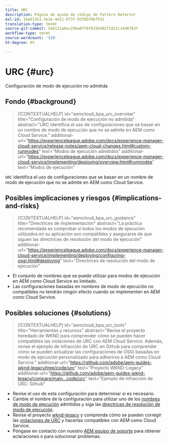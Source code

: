 ```yaml
---
title: URC
description: Página de ayuda de código de Pattern Detector
exl-id: 1be61351-3e3e-4e51-973f-93f8bf9bf932
translation-type: tm+mt
source-git-commit: 54b121a6ec29ba6ff6fb33b402f1821c34d0763f
workflow-type: tm+mt
source-wordcount: '319'
ht-degree: 0%

---
```


# URC {#urc}

Configuración de modo de ejecución no admitida

## Fondo {#background}

>[!CONTEXTUALHELP]
>id="aemcloud_bpa_urc_overview"
>title="Configuración de modo de ejecución no admitida"
>abstract="URC identifica el uso de configuraciones que se basan en un nombre de modo de ejecución que no se admite en AEM como Cloud Service."
>additional-url="https://experienceleague.adobe.com/docs/experience-manager-cloud-service/release-notes/aem-cloud-changes.html#custom-runmodes" text="Modos de ejecución admitidos"
>additional-url="https://experienceleague.adobe.com/docs/experience-manager-cloud-service/implementing/deploying/overview.html#runmodes" text="Modos de ejecución"

`URC` identifica el uso de configuraciones que se basan en un nombre de modo de ejecución que no se admite en AEM como Cloud Service.

## Posibles implicaciones y riesgos {#implications-and-risks}

>[!CONTEXTUALHELP]
>id="aemcloud_bpa_urc_guidance"
>title="Directrices de implementación"
>abstract="La práctica recomendada es comprobar si todos los modos de ejecución utilizados en su aplicación son compatibles y asegurarse de que siguen las directrices de resolución del modo de ejecución"
>additional-url="https://experienceleague.adobe.com/docs/experience-manager-cloud-service/implementing/deploying/configuring-osgi.html#deploying" text="Directrices de resolución del modo de ejecución"

* El conjunto de nombres que se puede utilizar para modos de ejecución en AEM como Cloud Service es limitado.
* Las configuraciones basadas en nombres de modo de ejecución no compatibles no tendrán ningún efecto cuando se implementen en AEM como Cloud Service.

## Posibles soluciones {#solutions}

>[!CONTEXTUALHELP]
>id="aemcloud_bpa_urc_tools"
>title="Herramientas y recursos"
>abstract="Revise el proyecto heredado de WKND para comprender cómo se pueden hacer compatibles las violaciones de URC con AEM Cloud Service. Además, revise el ejemplo de infracción de URC en Github para comprender cómo se pueden actualizar las configuraciones de OSGi basadas en modo de ejecución personalizado para adherirse a AEM como Cloud Service."
>additional-url="https://github.com/adobe/aem-guides-wknd-legacy/tree/code/urc" text="Proyecto WKND-Legacy"
>additional-url="https://github.com/adobe/aem-guides-wknd-legacy/compare/main...code/urc" text="Ejemplo de infracción de URC: Github"

* Revise el uso de esta configuración para determinar si es necesario.
* Cambie el nombre de la configuración para utilizar uno de los [nombres de modo de ejecución](https://experienceleague.adobe.com/docs/experience-manager-cloud-service/release-notes/aem-cloud-changes.html#custom-runmodes) admitidos y siga las [directrices de resolución de modo de ejecución](https://experienceleague.adobe.com/docs/experience-manager-cloud-service/implementing/deploying/configuring-osgi.html#runmode-resolution).
* Revise el proyecto [wknd-legacy](https://github.com/adobe/aem-guides-wknd-legacy/tree/code/urc) y comprenda cómo se pueden corregir las [violaciones de URC](https://github.com/adobe/aem-guides-wknd-legacy/compare/main...code/urc) y hacerlas compatibles con AEM como Cloud Service.
* Póngase en contacto con nuestro [AEM equipo de soporte](https://helpx.adobe.com/enterprise/using/support-for-experience-cloud.html) para obtener aclaraciones o para solucionar problemas.
